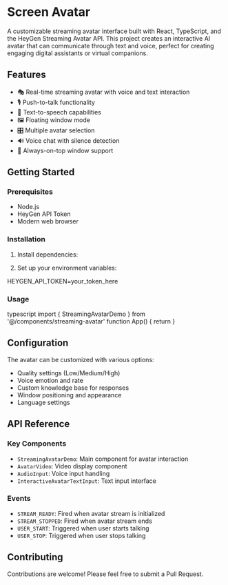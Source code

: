 # Screen Avatar

A customizable streaming avatar interface built with React, TypeScript, and the HeyGen Streaming Avatar API. This project creates an interactive AI avatar that can communicate through text and voice, perfect for creating engaging digital assistants or virtual companions.

## Features

- 🎭 Real-time streaming avatar with voice and text interaction
- 🎙️ Push-to-talk functionality
- 💬 Text-to-speech capabilities
- 🖼️ Floating window mode
- 🎛️ Multiple avatar selection
- 🔊 Voice chat with silence detection
- 🎯 Always-on-top window support

## Getting Started

### Prerequisites

- Node.js
- HeyGen API Token
- Modern web browser

### Installation

1. Install dependencies:

2. Set up your environment variables:

HEYGEN_API_TOKEN=your_token_here

### Usage

typescript
import { StreamingAvatarDemo } from '@/components/streaming-avatar'
function App() {
return <StreamingAvatarDemo apiToken={process.env.HEYGEN_API_TOKEN} />
}

## Configuration

The avatar can be customized with various options:

- Quality settings (Low/Medium/High)
- Voice emotion and rate
- Custom knowledge base for responses
- Window positioning and appearance
- Language settings

## API Reference

### Key Components

- `StreamingAvatarDemo`: Main component for avatar interaction
- `AvatarVideo`: Video display component
- `AudioInput`: Voice input handling
- `InteractiveAvatarTextInput`: Text input interface

### Events

- `STREAM_READY`: Fired when avatar stream is initialized
- `STREAM_STOPPED`: Fired when avatar stream ends
- `USER_START`: Triggered when user starts talking
- `USER_STOP`: Triggered when user stops talking

## Contributing

Contributions are welcome! Please feel free to submit a Pull Request.
